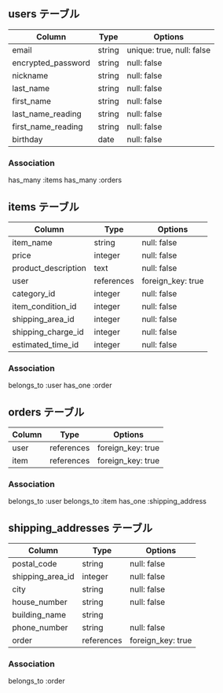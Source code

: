 ## users テーブル

| Column              | Type          | Options                   |
| ------------------- | ------------- | ------------------------- |
| email               | string        | unique: true, null: false |
| encrypted_password  | string        | null: false               |
| nickname            | string        | null: false               |
| last_name					  | string        | null: false               |
| first_name          | string        | null: false               |
| last_name_reading   | string        | null: false               |
| first_name_reading  | string        | null: false               |
| birthday            | date          | null: false               |

### Association
has_many :items
has_many :orders


## items テーブル

| Column              | Type          | Options           |
| ------------------- | ------------- | ----------------- |
| item_name           | string        | null: false       |
| price               | integer       | null: false       |
| product_description | text          | null: false       |
| user                | references    | foreign_key: true |
| category_id         | integer       | null: false       |
| item_condition_id   | integer       | null: false       |
| shipping_area_id    | integer       | null: false       |
| shipping_charge_id  | integer       | null: false       |
| estimated_time_id   | integer       | null: false       |

### Association
belongs_to :user
has_one :order


## orders  テーブル

| Column              | Type          | Options           |
| ------------------- | ------------- | ----------------- |
| user                | references    | foreign_key: true |
| item                | references    | foreign_key: true |

### Association
belongs_to :user
belongs_to :item
has_one :shipping_address


## shipping_addresses  テーブル

| Column              | Type          | Options           |
| ------------------- | ------------- | ----------------- |
| postal_code         | string        | null: false       |
| shipping_area_id    | integer       | null: false       |
| city                | string        | null: false       |
| house_number        | string        | null: false       |
| building_name       | string        |                   |
| phone_number        | string        | null: false       |
| order               | references    | foreign_key: true |


### Association
belongs_to :order


